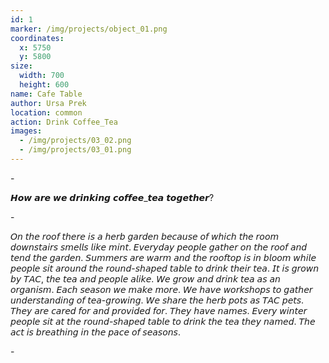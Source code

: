 ```yaml
---
id: 1
marker: /img/projects/object_01.png
coordinates:
  x: 5750
  y: 5800
size:
  width: 700
  height: 600
name: Cafe Table
author: Ursa Prek
location: common
action: Drink Coffee_Tea
images:
  - /img/projects/03_02.png
  - /img/projects/03_01.png
---
```

\-

𝙃𝙤𝙬 𝙖𝙧𝙚 𝙬𝙚 𝙙𝙧𝙞𝙣𝙠𝙞𝙣𝙜 𝙘𝙤𝙛𝙛𝙚𝙚_𝙩𝙚𝙖 𝙩𝙤𝙜𝙚𝙩𝙝𝙚𝙧?

\-

𝘖𝘯 𝘵𝘩𝘦 𝘳𝘰𝘰𝘧 𝘵𝘩𝘦𝘳𝘦 𝘪𝘴 𝘢 𝘩𝘦𝘳𝘣 𝘨𝘢𝘳𝘥𝘦𝘯 𝘣𝘦𝘤𝘢𝘶𝘴𝘦 𝘰𝘧 𝘸𝘩𝘪𝘤𝘩 𝘵𝘩𝘦 𝘳𝘰𝘰𝘮 𝘥𝘰𝘸𝘯𝘴𝘵𝘢𝘪𝘳𝘴 𝘴𝘮𝘦𝘭𝘭𝘴 𝘭𝘪𝘬𝘦 𝘮𝘪𝘯𝘵. 𝘌𝘷𝘦𝘳𝘺𝘥𝘢𝘺 𝘱𝘦𝘰𝘱𝘭𝘦 𝘨𝘢𝘵𝘩𝘦𝘳 𝘰𝘯 𝘵𝘩𝘦 𝘳𝘰𝘰𝘧 𝘢𝘯𝘥 𝘵𝘦𝘯𝘥 𝘵𝘩𝘦 𝘨𝘢𝘳𝘥𝘦𝘯. 𝘚𝘶𝘮𝘮𝘦𝘳𝘴 𝘢𝘳𝘦 𝘸𝘢𝘳𝘮 𝘢𝘯𝘥 𝘵𝘩𝘦 𝘳𝘰𝘰𝘧𝘵𝘰𝘱 𝘪𝘴 𝘪𝘯 𝘣𝘭𝘰𝘰𝘮 𝘸𝘩𝘪𝘭𝘦 𝘱𝘦𝘰𝘱𝘭𝘦 𝘴𝘪𝘵 𝘢𝘳𝘰𝘶𝘯𝘥 𝘵𝘩𝘦 𝘳𝘰𝘶𝘯𝘥-𝘴𝘩𝘢𝘱𝘦𝘥 𝘵𝘢𝘣𝘭𝘦 𝘵𝘰 𝘥𝘳𝘪𝘯𝘬 𝘵𝘩𝘦𝘪𝘳 𝘵𝘦𝘢. 𝘐𝘵 𝘪𝘴 𝘨𝘳𝘰𝘸𝘯 𝘣𝘺 𝘛𝘈𝘊, 𝘵𝘩𝘦 𝘵𝘦𝘢 𝘢𝘯𝘥 𝘱𝘦𝘰𝘱𝘭𝘦 𝘢𝘭𝘪𝘬𝘦. 𝘞𝘦 𝘨𝘳𝘰𝘸 𝘢𝘯𝘥 𝘥𝘳𝘪𝘯𝘬 𝘵𝘦𝘢 𝘢𝘴 𝘢𝘯 𝘰𝘳𝘨𝘢𝘯𝘪𝘴𝘮. 𝘌𝘢𝘤𝘩 𝘴𝘦𝘢𝘴𝘰𝘯 𝘸𝘦 𝘮𝘢𝘬𝘦 𝘮𝘰𝘳𝘦. 𝘞𝘦 𝘩𝘢𝘷𝘦 𝘸𝘰𝘳𝘬𝘴𝘩𝘰𝘱𝘴 𝘵𝘰 𝘨𝘢𝘵𝘩𝘦𝘳 𝘶𝘯𝘥𝘦𝘳𝘴𝘵𝘢𝘯𝘥𝘪𝘯𝘨 𝘰𝘧 𝘵𝘦𝘢-𝘨𝘳𝘰𝘸𝘪𝘯𝘨. 𝘞𝘦 𝘴𝘩𝘢𝘳𝘦 𝘵𝘩𝘦 𝘩𝘦𝘳𝘣 𝘱𝘰𝘵𝘴 𝘢𝘴 𝘛𝘈𝘊 𝘱𝘦𝘵𝘴. 𝘛𝘩𝘦𝘺 𝘢𝘳𝘦 𝘤𝘢𝘳𝘦𝘥 𝘧𝘰𝘳 𝘢𝘯𝘥 𝘱𝘳𝘰𝘷𝘪𝘥𝘦𝘥 𝘧𝘰𝘳. 𝘛𝘩𝘦𝘺 𝘩𝘢𝘷𝘦 𝘯𝘢𝘮𝘦𝘴. 𝘌𝘷𝘦𝘳𝘺 𝘸𝘪𝘯𝘵𝘦𝘳 𝘱𝘦𝘰𝘱𝘭𝘦 𝘴𝘪𝘵 𝘢𝘵 𝘵𝘩𝘦 𝘳𝘰𝘶𝘯𝘥-𝘴𝘩𝘢𝘱𝘦𝘥 𝘵𝘢𝘣𝘭𝘦 𝘵𝘰 𝘥𝘳𝘪𝘯𝘬 𝘵𝘩𝘦 𝘵𝘦𝘢 𝘵𝘩𝘦𝘺 𝘯𝘢𝘮𝘦𝘥. 𝘛𝘩𝘦 𝘢𝘤𝘵 𝘪𝘴 𝘣𝘳𝘦𝘢𝘵𝘩𝘪𝘯𝘨 𝘪𝘯 𝘵𝘩𝘦 𝘱𝘢𝘤𝘦 𝘰𝘧 𝘴𝘦𝘢𝘴𝘰𝘯𝘴.

\-

![]()